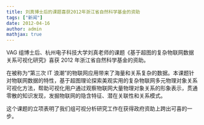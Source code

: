 ```yaml
---
title: 刘真博士后的课题喜获2012年浙江省自然科学基金的资助
tags: ["新闻"]
date: 2012-04-16
author: admin
mathjax: true
---
```


VAG 组博士后、杭州电子科技大学刘真老师的课题《基于超图的复杂物联网数据关系可视化研究》喜获 2012 年浙江省自然科学基金的资助。

在被称为“第三次 IT 浪潮”的物联网应用带来了海量和关系复杂的数据。本课题针对物联网数据的特性，基于超图理论探索美观实用的复杂物联网多元物理对象关系可视化方法，帮助可视化用户通过观察物联网大量物理对象关系的形象表示，贯通零散的知识发现，发掘物联网的隐含特征、潜在关联性和关系模式。

这个课题的立项表明了我们组可视分析研究工作在获得政府资助上跨出可喜的一步。
